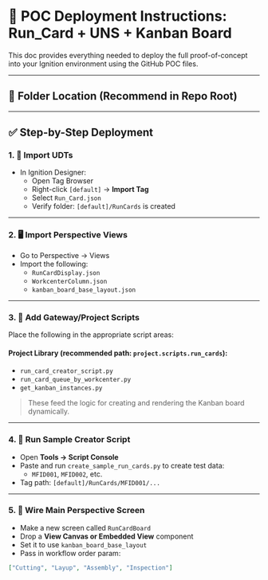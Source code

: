 # 🏁 POC Deployment Instructions: Run_Card + UNS + Kanban Board

This doc provides everything needed to deploy the full proof-of-concept into your Ignition environment using the GitHub POC files.

---

## 📁 Folder Location (Recommend in Repo Root)



---

## ✅ Step-by-Step Deployment

### 1. 🔧 Import UDTs
- In Ignition Designer:
  - Open Tag Browser
  - Right-click `[default]` → **Import Tag**
  - Select `Run_Card.json`
  - Verify folder: `[default]/RunCards` is created

---

### 2. 🖥️ Import Perspective Views
- Go to Perspective → Views
- Import the following:
  - `RunCardDisplay.json`
  - `WorkcenterColumn.json`
  - `kanban_board_base_layout.json`

---

### 3. 🧠 Add Gateway/Project Scripts
Place the following in the appropriate script areas:

#### Project Library (recommended path: `project.scripts.run_cards`):
- `run_card_creator_script.py`
- `run_card_queue_by_workcenter.py`
- `get_kanban_instances.py`

> These feed the logic for creating and rendering the Kanban board dynamically.

---

### 4. 🧪 Run Sample Creator Script
- Open **Tools → Script Console**
- Paste and run `create_sample_run_cards.py` to create test data:
  - `MFID001`, `MFID002`, etc.
- Tag path: `[default]/RunCards/MFID001/...`

---

### 5. 🧼 Wire Main Perspective Screen
- Make a new screen called `RunCardBoard`
- Drop a **View Canvas or Embedded View** component
- Set it to use `kanban_board_base_layout`
- Pass in workflow order param:
```json
["Cutting", "Layup", "Assembly", "Inspection"]
